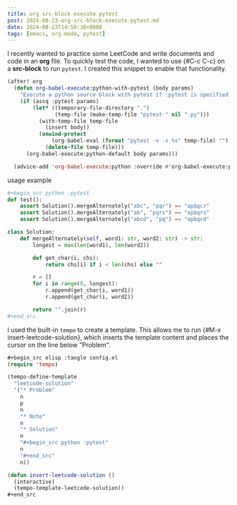 ```yaml
---
title: org src-block execute pytest
post: 2024-08-23-org-src-block-execute-pytest.md
date: 2024-08-23T14:50:38+0800
tags: [emacs, org-mode, pytest]
---
```

I recently wanted to practice some LeetCode and write documents and code in an **org** file. To quickly test the code, I wanted to use {#C-c C-c} on a **src-block** to run `pytest`. I created this snippet to enable that functionality.

```lisp
(after! org
  (defun org-babel-execute:python-with-pytest (body params)
    "Execute a python source block with pytest if :pytest is specified."
    (if (assq :pytest params)
        (let* ((temporary-file-directory ".")
               (temp-file (make-temp-file "pytest-" nil ".py")))
          (with-temp-file temp-file
            (insert body))
          (unwind-protect
              (org-babel-eval (format "pytest -v -s %s" temp-file) "")
            (delete-file temp-file)))
      (org-babel-execute:python-default body params)))

  (advice-add 'org-babel-execute:python :override #'org-babel-execute:python-with-pytest))
```

usage example

```python
#+begin_src python :pytest
def test():
    assert Solution().mergeAlternately("abc", "pqr") == "apbqcr"
    assert Solution().mergeAlternately("ab", "pqrs") == "apbqrs"
    assert Solution().mergeAlternately("abcd", "pq") == "apbqcd"

class Solution:
    def mergeAlternately(self, word1: str, word2: str) -> str:
        longest = max(len(word1), len(word2))

        def get_char(i, chs):
            return chs[i] if i < len(chs) else ""

        r = []
        for i in range(0, longest):
            r.append(get_char(i, word1))
            r.append(get_char(i, word2))

        return "".join(r)
#+end_src
```

I used the built-in `tempo` to create a template. This allows me to run {#M-x insert-leetcode-solution}, which inserts the template content and places the cursor on the line below "Problem".

```lisp
#+begin_src elisp :tangle config.el
(require 'tempo)

(tempo-define-template
  "leetcode-solution"
  '("* Problem"
    n
    p
    n
    "* Note"
    n
    "* Solution"
    n
    "#+begin_src python :pytest"
    n
    "#+end_src"
    n))

(defun insert-leetcode-solution ()
  (interactive)
  (tempo-template-leetcode-solution))
#+end_src
```